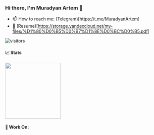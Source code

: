 ### Hi there, I'm Muradyan Artem 👋

- 📫 How to reach me: (Telegram)[https://t.me/MuradyanArtem]
- 📄 (Resume)[https://storage.yandexcloud.net/my-files/%D1%80%D0%B5%D0%B7%D1%8E%D0%BC%D0%B5.pdf]

![visitors](https://visitor-badge.glitch.me/badge?page_id=page.id)

#### 📈 Stats

<img height="180em" src="https://github-readme-stats.vercel.app/api?username=MuradyanArtem
&show_icons=true&hide_border=true&&count_private=true&include_all_commits=true" />

#### 🔨 Work On:

<!--START_SECTION:waka-->
<!--END_SECTION:waka-->
